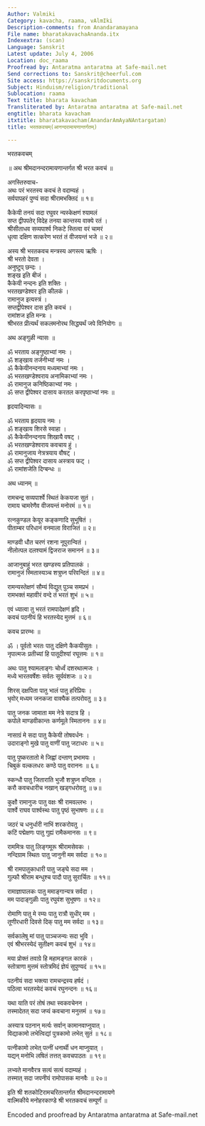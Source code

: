 ```yaml
---
Author: Valmiki
Category: kavacha, raama, vAlmIki
Description-comments: from Anandaramayana
File name: bharatakavachaAnanda.itx
Indexextra: (scan)
Language: Sanskrit
Latest update: July 4, 2006
Location: doc_raama
Proofread by: Antaratma antaratma at Safe-mail.net
Send corrections to: Sanskrit@cheerful.com
Site access: https://sanskritdocuments.org
Subject: Hinduism/religion/traditional
Sublocation: raama
Text title: bharata kavacham
Transliterated by: Antaratma antaratma at Safe-mail.net
engtitle: bharata kavacham
itxtitle: bharatakavacham(AnandarAmAyaNAntargatam)
title: भरतकवचम्(आनन्दरामायणान्तर्गतम्)

---
```

  
 भरतकवचम्   
  
॥ अथ श्रीमदानन्दरामायणान्तर्गत श्री भरत कवचं ॥  
  
अगस्तिरुवाच-  
अथः परं भरतस्य कवचं ते वदाम्यहं ।  
सर्वपापहरं पुण्यं सदा श्रीरामभक्तिदं ॥ १॥  
  
कैकेयी तनयं सदा रघुवर न्यस्केक्षणं श्यामलं  
सप्त द्वीपपतेर् विदेह तनया कान्तस्य वाक्ये रतं  ।  
श्रीसीताधव सव्यपार्श्व निकटे स्तित्वा वरं चामरं  
धृत्वा दक्षिण सत्करेण भरतं तं वीजयन्तं भजे  ॥ २॥  
  
अस्य श्री भरतकवच मन्त्रस्य अगस्त्य ऋषिः ।  
श्री भरतो देवता ।  
अनुष्टुप् छन्दः ।  
शङ्ख इति बीजं ।  
कैकेयी नन्दनः इति शक्तिः ।  
भरतखण्डेश्वर इति कीलकं ।  
रामानुज इत्यस्त्रं ।  
सप्तद्वीपेश्वर दास इति कवचं ।  
रामांशज इति मन्त्रः ।  
श्रीभरत प्रीत्यर्थं  सकलमनोरथ सिद्ध्यर्थं जपे विनियोगः ॥  
  
अथ अङ्गुळी न्यासः ॥  
  
ॐ भरताय अङ्गुष्ठाभ्यां नमः ।  
ॐ शङ्खाय तर्जनीभ्यां नमः ।  
ॐ कैकेयीनन्दनाय मध्यमाभ्यां नमः ।  
ॐ भरतखण्डेश्वराय अनामिकाभ्यां नमः ।  
ॐ रामानुज कनिष्ठिकाभ्यां नमः ।  
ॐ सप्त द्वीपेश्वर दासाय करतल करपृष्ठाभ्यां नमः ॥  
  
हृदयादिन्यासः ॥  
  
ॐ भरताय हृदयाय नमः ।  
ॐ शङ्खाय शिरसे स्वाहा ।  
ॐ कैकेयीनन्दनाय शिखायै वषट् ।  
ॐ भरतखण्डेश्वराय कवचाय हुं ।  
ॐ रामानुजाय नेत्रत्रयाय वौषट् ।  
ॐ सप्त द्वीपेश्वर दासाय अस्त्राय फट् ।  
ॐ रामांशजेति दिग्बन्धः ॥  
  
अथ ध्यानम् ॥  
  
रामचन्द्र सव्यपार्श्वे स्थितं केकयजा सुतं ।  
रामाय चामरेणैव वीजयन्तं मनोरमं ॥ १॥  
  
रत्नकुण्डल केयूर कङ्कणादि सुभूषितं ।  
पीताम्बर परिधानं वनमाला विराजितं ॥ २॥  
  
माण्डवी धौत चरणं रशना नूपुरान्वितं ।  
नीलोत्पल दलश्यामं द्विजराज समाननं ॥ ३॥  
  
आजानुबाहुं भरत खण्डस्य प्रतिपालकं ।  
रामानुजं स्मितास्यञ्च शत्रुघ्न परिवन्दितं ॥ ४॥  
  
रामन्यस्तेक्षणं सौम्यं विद्युत् पुञ्च समप्रभं ।  
रामभक्तं महावीरं वन्दे तं भरतं शुभं ॥ ५॥  
  
एवं ध्यात्वा तु भरतं रामपादेक्षणं हृदि ।  
कवचं पठनीयं हि भरतस्येद मुत्तमं  ॥ ६॥  
  
कवच प्रारम्भः ॥  
  
ॐ । पूर्वतो भरतः पातु दक्षिणे कैकयीसुतः ।  
नृपात्मजः प्रतीच्यां हि पातूदीश्यां रघूत्तमः ॥ १॥  
  
अथः पातु श्यामलाङ्गः चोर्ध्वं दशरथात्मजः ।  
मध्ये भारतवर्षेशः सर्वतः सूर्यवंशजः ॥ २॥  
  
शिरस् दक्षपिता पातु भालं पातु हरिप्रियः ।  
भृवोर् मध्यम जनकजा वाक्यैक तत्परोवतु ॥ ३॥  
  
पातु जनक जामाता मम नेत्रे सदात्र हि ।  
कपोले माण्डवीकान्तः कर्णमूले स्मिताननः ॥ ४॥  
  
नासाग्रं मे सदा पातु कैकेयी तोषवर्धनः ।  
उदाराङ्गो मुखे पातु वाणीं पातु जटाधरः ॥ ५॥  
  
पातु पुष्करतातो मे जिह्वां दन्ताण् प्रभामयः ।  
चिबुकं वल्कलधरः कण्ठे पातु वराननः ॥ ६॥  
  
स्कन्धौ पातु जिताराति भुजौ शत्रुघ्न वन्दितः ।  
करौ कवचधारीच नखान् खड्गधरोवतु ॥ ७॥  
  
कुक्षौ रामानुजः पातु वक्षः श्री रामवल्लभः ।  
पार्श्वे राघव पार्श्वस्थः पातु पृष्ठं सुभाषणः ॥ ८॥  
  
जठरं च धनुर्धारी नाभिं शरकरोवतु ।  
कटिं पद्मेक्षणः पातु गुह्यं रामैकमानसः ॥ ९॥  
  
राममित्रः पातु लिङ्गमूरू श्रीरामसेवकः ।  
नन्दिग्राम स्थितः पातु जानुनी मम सर्वदा ॥ १०॥  
  
श्री रामपातुकाधारी पातु जङ्घे सदा मम ।  
गुल्फौ श्रीराम बन्धुश्च पादौ पातु सुरार्चितः ॥ ११॥  
  
रामाज्ञापालकः पातु ममाङ्गान्यत्र सर्वदा ।  
मम पादाङ्गुळीः पातु रघुवंश सुभूषणः ॥ १२॥  
  
रोमाणि पातु मे रम्यः पातु रात्रौ सुधीर् मम ।  
तूणीरधारी दिवसे दिक् पातु मम सर्वदा ॥ १३॥  
  
सर्वकालेषु मां पातु पाञ्चजन्यः सदा भुवि ।  
एवं श्रीभरस्येदं सुतीक्ष्ण कवचं शुभं ॥ १४॥  
  
मया प्रोक्तं तवाग्रे हि महामङ्गल कारकं ।  
स्तोत्राणा मुत्तमं स्तोत्रमिदं ज्ञेयं सुपुण्यदं ॥ १५॥  
  
पठनीयं सदा भक्त्या रामचन्द्रस्य हर्षदं ।  
पठित्वा भरतस्येदं कवचं  रघुनन्दनः ॥ १६॥  
  
यथा याति परं तोषं तथा स्वकवचेनन ।  
तस्मादेतत् सदा जप्यं कवचाना मनुत्तमं ॥ १७॥  
  
अस्यात्र पठनान् मर्त्यः सर्वान् कामानवाप्नुयात् ।  
विद्याकामो लभेत्विद्यां पुत्रकामो लभेत् सुतं ॥ १८॥  
  
पत्नीकामो लभेत् पत्नीं धनार्थी धन माप्नुयात् ।  
यद्यन् मनोभि लषितं तत्तत् कवचपाठतः ॥ १९॥  
  
लभ्यते मानवैरत्र सत्यं सत्यं वदाम्यहं ।  
तस्मात् सदा जपनीयं रामोपासक मानवैः ॥ २०॥  
  
इति श्री शतकोटिरामचरितान्तर्गत श्रीमदानन्दरामायणे  
वाल्मिकीये मनोहरकाण्डे श्री भरतकवचं सम्पूर्णं ॥  
  
  
  
  
  
Encoded and proofread by Antaratma antaratma at Safe-mail.net  
  
